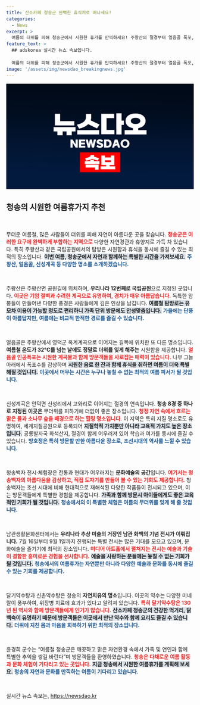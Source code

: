 ```yaml
---
title: 산소카페 청송군 완벽한 휴식처로 떠나세요!
categories:
  - News
excerpt: >
  여름의 더위를 피해 청송군에서 시원한 휴가를 만끽하세요! 주왕산의 절경부터 얼음골 폭포, 청송백자 전시까지, 자연과 문화가 어우러진 힐링 여행지가 여러분을 기다립니다.
feature_text: >
  ## adskorea 실시간 뉴스 속보입니다.

  여름의 더위를 피해 청송군에서 시원한 휴가를 만끽하세요! 주왕산의 절경부터 얼음골 폭포, 청송백자 전시까지, 자연과 문화가 어우러진 힐링 여행지가 여러분을 기다립니다.
image: '/assets/img/newsdao_breakingnews.jpg'
---
```


<p><img src="/assets/img/newsdao_breakingnews.jpg" alt="adskorea 속보" /></p>

<h2 data-ke-size="size26">청송의 시원한 여름휴가지 추천</h2>

<p data-ke-size="size16">&nbsp;</p>

<p>무더운 여름철, 많은 사람들이 더위를 피해 자연이 아름다운 곳을 찾습니다. <b><span style="color: #ee2323;">청송군은 이러한 요구에 완벽하게 부합하는 지역으로</span></b> 다양한 자연경관과 휴양지로 가득 차 있습니다. 특히 주왕산과 같은 국립공원에서의 탐방은 시원함과 휴식을 동시에 즐길 수 있는 최적의 장소입니다. <b><span style="background-color: #21538527;">이번 여름, 청송군에서 자연과 함께하는 특별한 시간을 가져보세요.</span></b> <b><span style="color: #1a5490;">주왕산, 얼음골, 신성계곡 등 다양한 명소를 소개하겠습니다.</span></b></p>

<p data-ke-size="size16">&nbsp;</p>

<p>주왕산은 주왕산면 공원길에 위치하며, <b>우리나라 12번째로 국립공원</b>으로 지정된 곳입니다. <b><span style="color: #ee2323;">이곳은 기암 절벽과 수려한 계곡으로 유명하여, 경치가 매우 아름답습니다.</span></b> 독특한 암봉들이 만들어낸 다양한 풍경은 사람들에게 깊은 인상을 남깁니다. <b><span style="background-color: #21538527;">여름철 탐방로는 유모차 이용이 가능할 정도로 편리하니 가족 단위 방문에도 안성맞춤입니다.</span></b> <b><span style="color: #1a5490;">가을에는 단풍이 아름답지만, 여름에는 비교적 한적한 경로를 즐길 수 있습니다.</span></b></p>

<p data-ke-size="size16">&nbsp;</p>

<p>얼음골은 주왕산에서 영덕군 옥계계곡으로 이어지는 길목에 위치한 또 다른 명소입니다. <b>여름철 온도가 32°C를 넘는 날에도 정말로 더위를 잊게 해주는</b> 시원함을 제공합니다. <b><span style="color: #ee2323;">얼음골 인공폭포는 시원한 계곡물과 함께 방문객들을 사로잡는 매력이 있습니다.</span></b> 나무 그늘 아래에서 폭포수를 감상하며 <b><span style="background-color: #21538527;">시원한 음료 한 잔과 함께 휴식을 취하면 여름이 더욱 특별해질 것입니다.</span></b> <b><span style="color: #1a5490;">이곳에서 머무는 시간은 누구나 놓칠 수 없는 최적의 여름 피서가 될 것입니다.</span></b></p>

<p data-ke-size="size16">&nbsp;</p>

<p>신성계곡은 안덕면 신성리에서 고와리로 이어지는 절경의 연속입니다. <b>청송 8경 중 하나로 지정된 이곳은</b> 무더위를 피하기에 더없이 좋은 장소입니다. <b><span style="color: #ee2323;">청정 자연 속에서 흐르는 맑은 물과 소나무 숲을 배경으로 하는 힐링 명소입니다.</span></b> 이 지역은 특히 지질 명소로도 유명하여, 세계지질공원으로 등록되어 <b><span style="background-color: #21538527;">지질학적 가치뿐만 아니라 교육적 가치도 높은 장소입니다.</span></b> 공룡발자국 화석산지, 절경이 함께 어우러져 있어 학습과 여가를 동시에 즐길 수 있습니다. <b><span style="color: #1a5490;">방호정은 특히 방문할 만한 아름다운 장소로, 조선시대의 역사를 느낄 수 있습니다.</span></b></p>

<p data-ke-size="size16">&nbsp;</p>

<p>청송백자 전시·체험장은 전통과 현대가 어우러지는 <b>문화예술의 공간</b>입니다. <b><span style="color: #ee2323;">여기서는 청송백자의 아름다움을 감상하고, 직접 도자기를 만들어 볼 수 있는 기회도 제공합니다.</span></b> 청송백자는 조선 시대에 비해 현대적으로 재해석된 다양한 작품들이 전시되고 있으며, 이는 방문객들에게 특별한 경험을 제공합니다. <b><span style="background-color: #21538527;">가족과 함께 방문시 아이들에게도 좋은 교육적인 기회가 될 것입니다.</span></b> <b><span style="color: #1a5490;">청송에서의 이 특별한 체험은 여름의 무더위를 잊게 해 줄 것입니다.</span></b></p>

<p data-ke-size="size16">&nbsp;</p>

<p>남관생활문화센터에서는 <b>우리나라 추상 미술의 거장인 남관 화백의 기념 전시가 이뤄집니다.</b> 7월 16일부터 9월 1일까지 진행되는 특별 전시는 많은 기대를 모으고 있으며, 문화예술을 즐기기에 최적의 장소입니다. <b><span style="color: #ee2323;">미디어 아트홀에서 펼쳐지는 전시는 예술과 기술이 결합한 흥미로운 경험을 선사합니다.</span></b> <b><span style="background-color: #21538527;">예술을 사랑하는 분들께는 놓칠 수 없는 기회가 될 것입니다.</span></b> <b><span style="color: #1a5490;">청송에서의 여름휴가는 자연뿐만 아니라 다양한 예술과 문화를 동시에 즐길 수 있는 기회를 제공합니다.</span></b></p>

<p data-ke-size="size16">&nbsp;</p>

<p>달기약수탕과 신촌약수탕은 청송의 <b>자연치유의 명소</b>입니다. 이곳의 약수는 다양한 미네랄이 풍부하여, 위장병 치료에 효과가 있다고 알려져 있습니다. <b><span style="color: #ee2323;">특히 달기약수탕은 130년 된 역사와 함께 방문객들에게 인기가 많습니다.</span></b> <b><span style="background-color: #21538527;">산소카페 청송군의 건강한 먹거리, 닭백숙이 유명하기 때문에 방문객들은 이곳에서 만난 약수와 함께 요리도 즐길 수 있습니다.</span></b> <b><span style="color: #1a5490;">더위에 지친 몸과 마음을 회복하기 위한 최적의 장소입니다.</span></b></p>

<p data-ke-size="size16">&nbsp;</p>

<p>윤경희 군수는 “여름철 청송군은 깨끗하고 맑은 자연환경 속에서 가족 및 연인과 함께 특별한 추억을 쌓길 바란다”며 방문객들을 환영하였습니다. <b><span style="color: #ee2323;">청송은 다채로운 여름 활동과 문화 체험이 기다리고 있는 곳입니다.</span></b> <b><span style="background-color: #21538527;">지금 청송에서 시원한 여름휴가를 계획해 보세요.</span></b> <b><span style="color: #1a5490;">청송의 자연과 문화를 만끽하는 여름이 기다리고 있습니다.</span></b></p>

<p data-ke-size="size16">&nbsp;</p>
실시간 뉴스 속보는, <a href="https://newsdao.kr" rel="dofollow">https://newsdao.kr</a>


